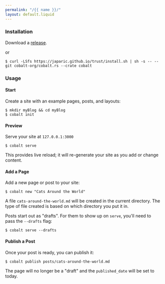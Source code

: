 ```yaml
---
permalink: "/{{ name }}/"
layout: default.liquid
---
```

<section class="introduction">
<div class="inner">

### Installation

Download a [release](https://github.com/cobalt-org/cobalt.rs/releases).

or

```
$ curl -LSfs https://japaric.github.io/trust/install.sh | sh -s -- --git cobalt-org/cobalt.rs --crate cobalt
```

### Usage

#### Start

Create a site with an example pages, posts, and layouts:
```
$ mkdir myBlog && cd myBlog
$ cobalt init
```

#### Preview

Serve your site at `127.0.0.1:3000`
```
$ cobalt serve
```
This provides live reload; it will re-generate your site as you add or change content.

#### Add a Page

Add a new page or post to your site:
```
$ cobalt new "Cats Around the World"
```

A file `cats-around-the-world.md` will be created in the current directory.
The type of file created is based on which directory you put it in.

Posts start out as "drafts".  For them to show up on `serve`, you'll need to
pass the `--drafts` flag:
```
$ cobalt serve --drafts
```

#### Publish a Post

Once your post is ready, you can publish it:
```
$ cobalt publish posts/cats-around-the-world.md
```

The page will no longer be a "draft" and the `published_date` will be set to today.
